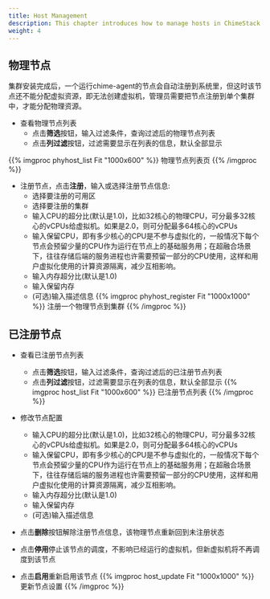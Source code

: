 ```yaml
---
title: Host Management 
description: This chapter introduces how to manage hosts in ChimeStack
weight: 4
---
```


## 物理节点

集群安装完成后，一个运行chime-agent的节点会自动注册到系统里，但这时该节点还不能分配虚拟资源，即无法创建虚拟机，管理员需要把节点注册到单个集群中，才能分配物理资源。

* 查看物理节点列表
  * 点击**筛选**按钮，输入过滤条件，查询过滤后的物理节点列表
  * 点击**列过滤**按钮，过滤需要显示在列表的信息，默认全部显示

{{% imgproc phyhost_list Fit "1000x600" %}}
物理节点列表页
{{% /imgproc %}}

* 注册节点，点击**注册**，输入或选择注册节点信息:
  * 选择要注册的可用区
  * 选择要注册的集群
  * 输入CPU的超分比(默认是1.0)，比如32核心的物理CPU，可分最多32核心的vCPUs给虚拟机。如果是2.0，则可分配最多64核心的vCPUs
  * 输入保留CPU，即有多少核心的CPU是不参与虚拟化的，一般情况下每个节点会预留少量的CPU作为运行在节点上的基础服务用；在超融合场景下，往往存储后端的服务进程也许需要预留一部分的CPU使用，这样和用户虚拟化使用的计算资源隔离，减少互相影响。
  * 输入内存超分比(默认是1.0)
  * 输入保留内存
  * (可选)输入描述信息
{{% imgproc phyhost_register Fit "1000x1000" %}}
注册一个物理节点到集群
{{% /imgproc %}}

## 已注册节点

* 查看已注册节点列表
  * 点击**筛选**按钮，输入过滤条件，查询过滤后的已注册节点列表
  * 点击**列过滤**按钮，过滤需要显示在列表的信息，默认全部显示
{{% imgproc host_list Fit "1000x600" %}}
已注册节点列表
{{% /imgproc %}}

* 修改节点配置
  * 输入CPU的超分比(默认是1.0)，比如32核心的物理CPU，可分最多32核心的vCPUs给虚拟机。如果是2.0，则可分配最多64核心的vCPUs
  * 输入保留CPU，即有多少核心的CPU是不参与虚拟化的，一般情况下每个节点会预留少量的CPU作为运行在节点上的基础服务用；在超融合场景下，往往存储后端的服务进程也许需要预留一部分的CPU使用，这样和用户虚拟化使用的计算资源隔离，减少互相影响。
  * 输入内存超分比(默认是1.0)
  * 输入保留内存
  * (可选)输入描述信息
* 点击**删除**按钮解除注册节点信息，该物理节点重新回到未注册状态
* 点击**停用**停止该节点的调度，不影响已经运行的虚拟机，但新虚拟机将不再调度到该节点
* 点击**启用**重新启用该节点
{{% imgproc host_update Fit "1000x1000" %}}
更新节点设置
{{% /imgproc %}}

